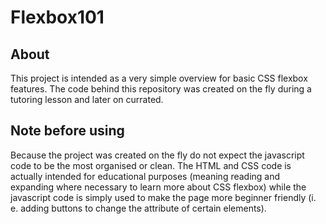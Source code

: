 # Flexbox101
## About
This project is intended as a very simple overview for basic CSS flexbox features. The code behind this repository was created on the fly during a tutoring lesson and later on currated.

## Note before using
Because the project was created on the fly do not expect the javascript code to be the most organised or clean. The HTML and CSS code is actually intended for educational purposes (meaning reading and expanding where necessary to learn more about CSS flexbox) while the javascript code is simply used to make the page more beginner friendly (i. e. adding buttons to change the attribute of certain elements).
